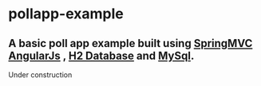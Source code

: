 # pollapp-example

## A basic poll app example built using [SpringMVC](https://spring.io/) [AngularJs](https://angularjs.org/) , [H2 Database](http://www.h2database.com) and [MySql](http://www.mysql.com/). 
 
 
 

  
  Under construction
  
